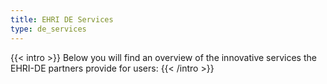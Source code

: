 ```yaml
---
title: EHRI DE Services
type: de_services
---
```


{{< intro >}}
Below you will find an overview of the innovative services the EHRI-DE partners provide for users:
{{< /intro >}}

